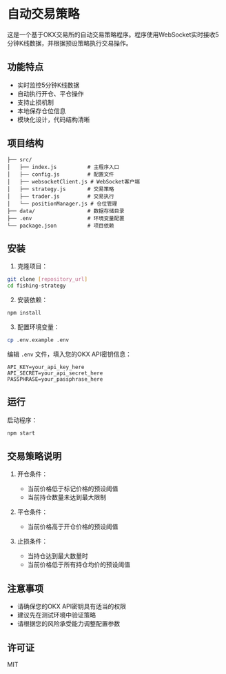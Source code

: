 # 自动交易策略

这是一个基于OKX交易所的自动交易策略程序。程序使用WebSocket实时接收5分钟K线数据，并根据预设策略执行交易操作。

## 功能特点

- 实时监控5分钟K线数据
- 自动执行开仓、平仓操作
- 支持止损机制
- 本地保存仓位信息
- 模块化设计，代码结构清晰

## 项目结构

```
├── src/
│   ├── index.js          # 主程序入口
│   ├── config.js         # 配置文件
│   ├── websocketClient.js # WebSocket客户端
│   ├── strategy.js       # 交易策略
│   ├── trader.js         # 交易执行
│   └── positionManager.js # 仓位管理
├── data/                 # 数据存储目录
├── .env                  # 环境变量配置
└── package.json          # 项目依赖
```

## 安装

1. 克隆项目：
```bash
git clone [repository_url]
cd fishing-strategy
```

2. 安装依赖：
```bash
npm install
```

3. 配置环境变量：
```bash
cp .env.example .env
```
编辑 `.env` 文件，填入您的OKX API密钥信息：
```
API_KEY=your_api_key_here
API_SECRET=your_api_secret_here
PASSPHRASE=your_passphrase_here
```

## 运行

启动程序：
```bash
npm start
```

## 交易策略说明

1. 开仓条件：
   - 当前价格低于标记价格的预设阈值
   - 当前持仓数量未达到最大限制

2. 平仓条件：
   - 当前价格高于开仓价格的预设阈值

3. 止损条件：
   - 当持仓达到最大数量时
   - 当前价格低于所有持仓均价的预设阈值

## 注意事项

- 请确保您的OKX API密钥具有适当的权限
- 建议先在测试环境中验证策略
- 请根据您的风险承受能力调整配置参数

## 许可证

MIT 
